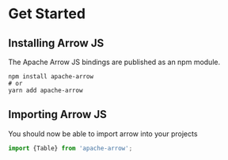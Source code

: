 # Get Started

## Installing Arrow JS

The Apache Arrow JS bindings are published as an npm module.

```shell
npm install apache-arrow
# or
yarn add apache-arrow
```

## Importing Arrow JS

You should now be able to import arrow into your projects

```typescript
import {Table} from 'apache-arrow';
```

